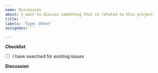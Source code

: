 ```yaml
---
name: Discussion
about: I want to discuss something that is related to this project
title: ''
labels: 'Type: Other'
assignees: ''

---
```


**Checklist**
<!-- Before you submit your issue, please make sure to check the following boxes by putting an x in the [ ] (don't: [x ], [ x], do: [x]) -->
- [ ] I have searched for existing issues

**Discussion**
